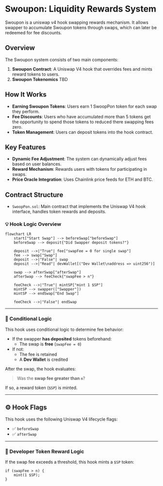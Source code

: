 # Swoupon: Liquidity Rewards System

Swoupon is a uniswap v4 hook swapping rewards mechanism. It allows swapper to accumulate Swoupon tokens through swaps, which can later be redeemed for fee discounts.

## Overview

The Swoupon system consists of two main components:

1. **Swoupon Contract**: A Uniswap V4 hook that overrides fees and mints reward tokens to users.
2. **Swoupon Tokenomics** TBD

## How It Works

- **Earning Swoupon Tokens**: Users earn 1 SwoopPon token for each swap they perform.
- **Fee Discounts**: Users who have accumulated more than 5 tokens get the opportunity to spend those tokens to reduced there swapping fees zero.
- **Token Management**: Users can deposit tokens into the hook contract.

## Key Features

- **Dynamic Fee Adjustment**: The system can dynamically adjust fees based on user balances.
- **Reward Mechanism**: Rewards users with tokens for participating in swaps.
- **Price Oracle Integration**: Uses Chainlink price feeds for ETH and BTC.

## Contract Structure

- `SwoopPon.sol`: Main contract that implements the Uniswap V4 hook interface, handles token rewards and deposits.

### 💡 Hook Logic Overview

```mermaid
flowchart LR
    start["Start Swap"] --> beforeSwap["beforeSwap"]
    beforeSwap --> deposit{"Did Swapper deposit tokens?"}
    
    deposit -->|"True"| fee["swapFee = 0 for single swap"]
    fee --> swap["Swap"]
    deposit -->|"False"| swap
    deposit -->|"Read"| devWallet[("Dev Wallet\naddress => uint256")]
    
    swap --> afterSwap["afterSwap"]
    afterSwap --> feeCheck{"swapFee > n"}
    
    feeCheck -->|"True"| mintSP["mint 1 $SP"]
    mintSP --> swapper(["Swapper"])
    mintSP --> endSwap["End Swap"]
    
    feeCheck -->|"False"| endSwap
```

---

### 🧩 Conditional Logic

This hook uses conditional logic to determine fee behavior:

- If the swapper **has deposited** tokens beforehand:
  - The swap is **free** (`swapFee = 0`)
- If not:
  - The fee is retained
  - A **Dev Wallet** is credited

After the swap, the hook evaluates:

> Was the **swap fee greater than `n`**?

If so, a reward token (`$SP`) is minted.

---

## ⚙️ Hook Flags

This hook uses the following Uniswap V4 lifecycle flags:

- ✅ `beforeSwap`
- ✅ `afterSwap`

---

### 🌱 Developer Token Reward Logic

If the swap fee exceeds a threshold, this hook mints a `$SP` token:

```solidity
if (swapFee > n) {
    mint(1 $SP);
}
```


